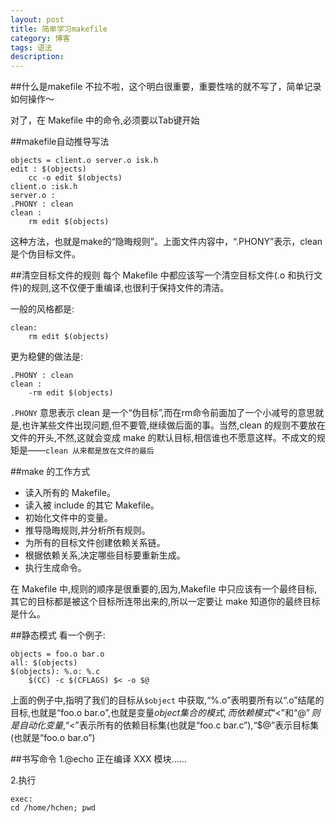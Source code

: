 ```yaml
---
layout: post
title: 简单学习makefile
category: 博客
tags: 语法
description: 
---
```

##什么是makefile
不拉不啦，这个明白很重要，重要性啥的就不写了，简单记录如何操作～

对了，在 Makefile 中的命令,必须要以Tab键开始

##makefile自动推导写法

    objects = client.o server.o isk.h
    edit : $(objects)
        cc -o edit $(objects)
    client.o :isk.h
    server.o :
    .PHONY : clean
    clean :
        rm edit $(objects)
这种方法，也就是make的“隐晦规则”。上面文件内容中，“.PHONY”表示，clean是个伪目标文件。

##清空目标文件的规则
每个 Makefile 中都应该写一个清空目标文件(.o 和执行文件)的规则,这不仅便于重编译,也很利于保持文件的清洁。

一般的风格都是:

    clean:
        rm edit $(objects)
更为稳健的做法是:

    .PHONY : clean
    clean :
        -rm edit $(objects)
`.PHONY` 意思表示 clean 是一个“伪目标”,而在rm命令前面加了一个小减号的意思就是,也许某些文件出现问题,但不要管,继续做后面的事。当然,clean 的规则不要放在文件的开头,不然,这就会变成 make 的默认目标,相信谁也不愿意这样。不成文的规矩是——`clean 从来都是放在文件的最后`

##make 的工作方式
*   读入所有的 Makefile。
*   读入被 include 的其它 Makefile。
*   初始化文件中的变量。
*   推导隐晦规则,并分析所有规则。
*   为所有的目标文件创建依赖关系链。
*   根据依赖关系,决定哪些目标要重新生成。
*   执行生成命令。

在 Makefile 中,规则的顺序是很重要的,因为,Makefile 中只应该有一个最终目标,其它的目标都是被这个目标所连带出来的,所以一定要让 make 知道你的最终目标是什么。

##静态模式
看一个例子:

    objects = foo.o bar.o
    all: $(objects)
    $(objects): %.o: %.c
        $(CC) -c $(CFLAGS) $< -o $@

上面的例子中,指明了我们的目标从`$object` 中获取,“%.o”表明要所有以“.o”结尾的目标,也就是“foo.o bar.o”,也就是变量$object 集合的模式,而依赖模式“%.c”则取模式“%.o”的“%”,也就是“foo bar”,并为其加下“.c”的后缀,于是,我们的依赖目标就是“foo.c bar.c”。而命令中的“$<”和“$@”则是自动化变量,“$<”表示所有的依赖目标集(也就是“foo.c bar.c”),“$@”表示目标集(也就是“foo.o bar.o”)

##书写命令
1.@echo 正在编译 XXX 模块......

2.执行

    exec:
    cd /home/hchen; pwd
    

